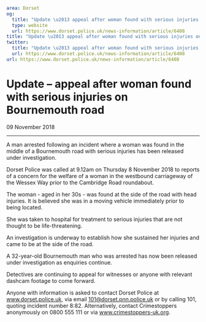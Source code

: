 ```yaml
area: Dorset
og:
  title: "Update \u2013 appeal after woman found with serious injuries on Bournemouth road"
  type: website
  url: https://www.dorset.police.uk/news-information/article/6408
title: "Update \u2013 appeal after woman found with serious injuries on Bournemouth road |"
twitter:
  title: "Update \u2013 appeal after woman found with serious injuries on Bournemouth road"
  url: https://www.dorset.police.uk/news-information/article/6408
url: https://www.dorset.police.uk/news-information/article/6408
```

# Update – appeal after woman found with serious injuries on Bournemouth road

09 November 2018

* * *

A man arrested following an incident where a woman was found in the middle of a Bournemouth road with serious injuries has been released under investigation.

Dorset Police was called at 9.12am on Thursday 8 November 2018 to reports of a concern for the welfare of a woman in the westbound carriageway of the Wessex Way prior to the Cambridge Road roundabout.

The woman - aged in her 30s - was found at the side of the road with head injuries. It is believed she was in a moving vehicle immediately prior to being located.

She was taken to hospital for treatment to serious injuries that are not thought to be life-threatening.

An investigation is underway to establish how she sustained her injuries and came to be at the side of the road.

A 32-year-old Bournemouth man who was arrested has now been released under investigation as enquiries continue.

Detectives are continuing to appeal for witnesses or anyone with relevant dashcam footage to come forward.

Anyone with information is asked to contact Dorset Police at www.dorset.police.uk, via email 101@dorset.pnn.police.uk or by calling 101, quoting incident number 8:82. Alternatively, contact Crimestoppers anonymously on 0800 555 111 or via www.crimestoppers-uk.org.
